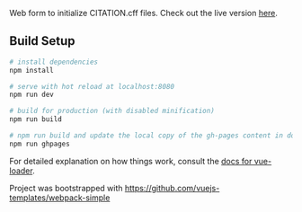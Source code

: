 

Web form to initialize CITATION.cff files. Check out the live version [here](https://citation-file-format.github.io/cff-initializer-javascript/).

## Build Setup

``` bash
# install dependencies
npm install

# serve with hot reload at localhost:8080
npm run dev

# build for production (with disabled minification)
npm run build

# npm run build and update the local copy of the gh-pages content in docs/
npm run ghpages
```

For detailed explanation on how things work, consult the [docs for vue-loader](http://vuejs.github.io/vue-loader).


Project was bootstrapped with https://github.com/vuejs-templates/webpack-simple
